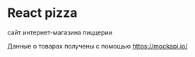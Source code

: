 # React pizza
сайт интернет-магазина пиццерии

Данные о товарах получены с помощью https://mockapi.io/
